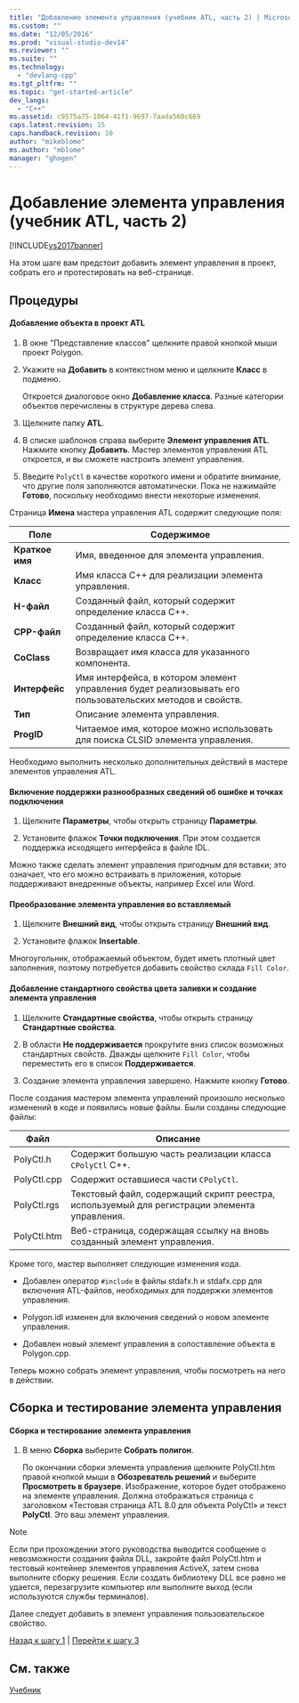 ```yaml
---
title: "Добавление элемента управления (учебник ATL, часть 2) | Microsoft Docs"
ms.custom: ""
ms.date: "12/05/2016"
ms.prod: "visual-studio-dev14"
ms.reviewer: ""
ms.suite: ""
ms.technology: 
  - "devlang-cpp"
ms.tgt_pltfrm: ""
ms.topic: "get-started-article"
dev_langs: 
  - "C++"
ms.assetid: c9575a75-1064-41f1-9697-7aada560c669
caps.latest.revision: 15
caps.handback.revision: 10
author: "mikeblome"
ms.author: "mblome"
manager: "ghogen"
---
```

# Добавление элемента управления (учебник ATL, часть 2)
[!INCLUDE[vs2017banner](../assembler/inline/includes/vs2017banner.md)]

На этом шаге вам предстоит добавить элемент управления в проект, собрать его и протестировать на веб\-странице.  
  
## Процедуры  
  
#### Добавление объекта в проект ATL  
  
1.  В окне "Представление классов" щелкните правой кнопкой мыши проект Polygon.  
  
2.  Укажите на **Добавить** в контекстном меню и щелкните **Класс** в подменю.  
  
     Откроется диалоговое окно **Добавление класса**.  Разные категории объектов перечислены в структуре дерева слева.  
  
3.  Щелкните папку **ATL**.  
  
4.  В списке шаблонов справа выберите **Элемент управления ATL**.  Нажмите кнопку **Добавить**.  Мастер элементов управления ATL откроется, и вы сможете настроить элемент управления.  
  
5.  Введите `PolyCtl` в качестве короткого имени и обратите внимание, что другие поля заполняются автоматически.  Пока не нажимайте **Готово**, поскольку необходимо внести некоторые изменения.  
  
 Страница **Имена** мастера управления ATL содержит следующие поля:  
  
|Поле|Содержимое|  
|----------|----------------|  
|**Краткое имя**|Имя, введенное для элемента управления.|  
|**Класс**|Имя класса C\+\+ для реализации элемента управления.|  
|**H\-файл**|Созданный файл, который содержит определение класса C\+\+.|  
|**CPP\-файл**|Созданный файл, который содержит определение класса C\+\+.|  
|**CoClass**|Возвращает имя класса для указанного компонента.|  
|**Интерфейс**|Имя интерфейса, в котором элемент управления будет реализовывать его пользовательских методов и свойств.|  
|**Тип**|Описание элемента управления.|  
|**ProgID**|Читаемое имя, которое можно использовать для поиска CLSID элемента управления.|  
  
 Необходимо выполнить несколько дополнительных действий в мастере элементов управления ATL.  
  
#### Включение поддержки разнообразных сведений об ошибке и точках подключения  
  
1.  Щелкните **Параметры**, чтобы открыть страницу **Параметры**.  
  
2.  Установите флажок **Точки подключения**.  При этом создается поддержка исходящего интерфейса в файле IDL.  
  
 Можно также сделать элемент управления пригодным для вставки; это означает, что его можно встраивать в приложения, которые поддерживают внедренные объекты, например Excel или Word.  
  
#### Преобразование элемента управления во вставляемый  
  
1.  Щелкните **Внешний вид**, чтобы открыть страницу **Внешний вид**.  
  
2.  Установите флажок **Insertable**.  
  
 Многоугольник, отображаемый объектом, будет иметь плотный цвет заполнения, поэтому потребуется добавить свойство склада `Fill Color`.  
  
#### Добавление стандартного свойства цвета заливки и создание элемента управления  
  
1.  Щелкните **Стандартные свойства**, чтобы открыть страницу **Стандартные свойства**.  
  
2.  В области **Не поддерживается** прокрутите вниз список возможных стандартных свойств.  Дважды щелкните `Fill Color`, чтобы переместить его в список **Поддерживается**.  
  
3.  Создание элемента управления завершено.  Нажмите кнопку **Готово**.  
  
 После создания мастером элемента управлений произошло несколько изменений в коде и появились новые файлы.  Были созданы следующие файлы:  
  
|Файл|Описание|  
|----------|--------------|  
|PolyCtl.h|Содержит большую часть реализации класса `CPolyCtl` C\+\+.|  
|PolyCtl.cpp|Содержит оставшиеся части `CPolyCtl`.|  
|PolyCtl.rgs|Текстовый файл, содержащий скрипт реестра, используемый для регистрации элемента управления.|  
|PolyCtl.htm|Веб\-страница, содержащая ссылку на вновь созданный элемент управления.|  
  
 Кроме того, мастер выполняет следующие изменения кода.  
  
-   Добавлен оператор `#include` в файлы stdafx.h и stdafx.cpp для включения ATL\-файлов, необходимых для поддержки элементов управления.  
  
-   Polygon.idl изменен для включения сведений о новом элементе управления.  
  
-   Добавлен новый элемент управления в сопоставление объекта в Polygon.cpp.  
  
 Теперь можно собрать элемент управления, чтобы посмотреть на него в действии.  
  
## Сборка и тестирование элемента управления  
  
#### Сборка и тестирование элемента управления  
  
1.  В меню **Сборка** выберите **Собрать полигон**.  
  
     По окончании сборки элемента управления щелкните PolyCtl.htm правой кнопкой мыши в **Обозреватель решений** и выберите **Просмотреть в браузере**.  Изображение, которое будет отображено на элементе управления.  Должна отображаться страница с заголовком «Тестовая страница ATL 8.0 для объекта PolyCtl» и текст **PolyCtl**.  Это ваш элемент управления.  
  
> [!NOTE]
>  Если при прохождении этого руководства выводится сообщение о невозможности создания файла DLL, закройте файл PolyCtl.htm и тестовый контейнер элементов управления ActiveX, затем снова выполните сборку решения.  Если создать библиотеку DLL все равно не удается, перезагрузите компьютер или выполните выход \(если используются службы терминалов\).  
  
 Далее следует добавить в элемент управления пользовательское свойство.  
  
 [Назад к шагу 1](../atl/creating-the-project-atl-tutorial-part-1.md) &#124; [Перейти к шагу 3](../atl/adding-a-property-to-the-control-atl-tutorial-part-3.md)  
  
## См. также  
 [Учебник](../Topic/Active%20Template%20Library%20\(ATL\)%20Tutorial.md)